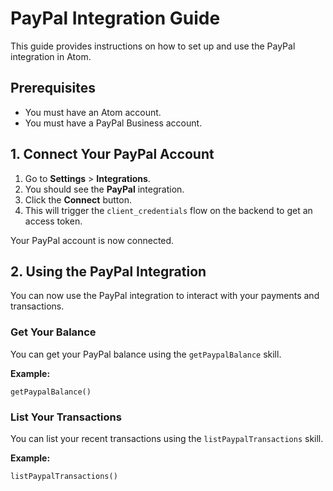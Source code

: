 # PayPal Integration Guide

This guide provides instructions on how to set up and use the PayPal integration in Atom.

## Prerequisites

- You must have an Atom account.
- You must have a PayPal Business account.

## 1. Connect Your PayPal Account

1.  Go to **Settings** > **Integrations**.
2.  You should see the **PayPal** integration.
3.  Click the **Connect** button.
4.  This will trigger the `client_credentials` flow on the backend to get an access token.

Your PayPal account is now connected.

## 2. Using the PayPal Integration

You can now use the PayPal integration to interact with your payments and transactions.

### Get Your Balance

You can get your PayPal balance using the `getPaypalBalance` skill.

**Example:**

```
getPaypalBalance()
```

### List Your Transactions

You can list your recent transactions using the `listPaypalTransactions` skill.

**Example:**

```
listPaypalTransactions()
```
